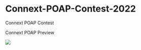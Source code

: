 # Connext-POAP-Contest-2022
Connext POAP Contest

Connext POAP Preview

<img src="https://i.ibb.co/rfdtDfG/connect-preview-w.png">
